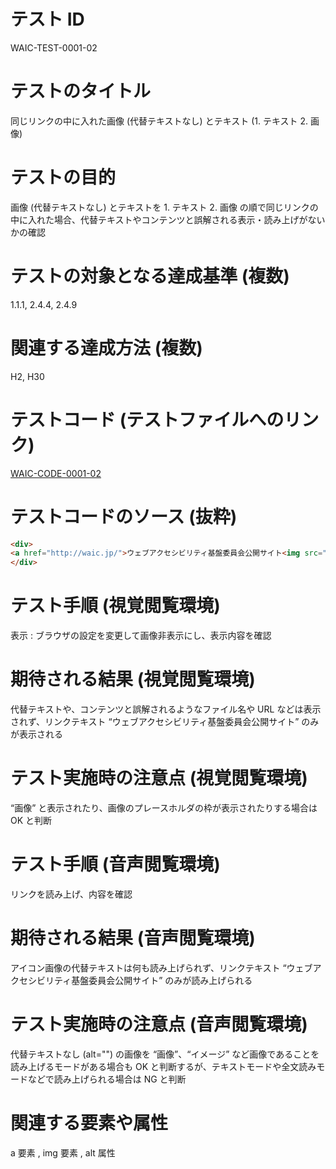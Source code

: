# テスト ID

WAIC-TEST-0001-02

# テストのタイトル

同じリンクの中に入れた画像 (代替テキストなし) とテキスト (1. テキスト 2. 画像)

# テストの目的

画像 (代替テキストなし) とテキストを 1. テキスト 2. 画像 の順で同じリンクの中に入れた場合、代替テキストやコンテンツと誤解される表示・読み上げがないかの確認

# テストの対象となる達成基準 (複数)

1.1.1, 2.4.4, 2.4.9

# 関連する達成方法 (複数)

H2, H30

# テストコード (テストファイルへのリンク)

[WAIC-CODE-0001-02](https://waic.github.io/as_test/WAIC-CODE/WAIC-CODE-0001-02.html)

# テストコードのソース (抜粋)

```html
<div>
<a href="http://waic.jp/">ウェブアクセシビリティ基盤委員会公開サイト<img src="img/H2-1.gif" alt=""></a>
</div>

```

# テスト手順 (視覚閲覧環境)

表示 : ブラウザの設定を変更して画像非表示にし、表示内容を確認

# 期待される結果 (視覚閲覧環境)

代替テキストや、コンテンツと誤解されるようなファイル名や URL などは表示されず、リンクテキスト “ウェブアクセシビリティ基盤委員会公開サイト” のみが表示される

# テスト実施時の注意点 (視覚閲覧環境)

“画像” と表示されたり、画像のプレースホルダの枠が表示されたりする場合は OK と判断

# テスト手順 (音声閲覧環境)

リンクを読み上げ、内容を確認

# 期待される結果 (音声閲覧環境)

アイコン画像の代替テキストは何も読み上げられず、リンクテキスト “ウェブアクセシビリティ基盤委員会公開サイト” のみが読み上げられる

# テスト実施時の注意点 (音声閲覧環境)

代替テキストなし (alt="") の画像を “画像”、“イメージ” など画像であることを読み上げるモードがある場合も OK と判断するが、テキストモードや全文読みモードなどで読み上げられる場合は NG と判断

# 関連する要素や属性

a 要素 , img 要素 , alt 属性
